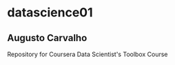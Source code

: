 datascience01
=============

## Augusto Carvalho

Repository for Coursera Data Scientist's Toolbox Course 

